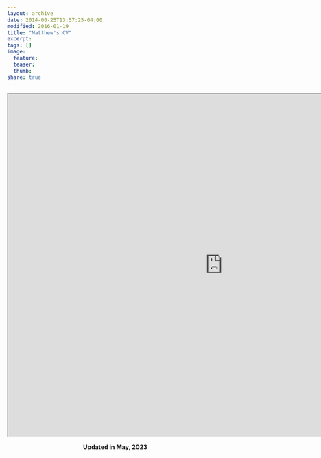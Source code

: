 ```yaml
---
layout: archive
date: 2014-06-25T13:57:25-04:00
modified: 2016-01-19
title: "Matthew's CV"
excerpt:
tags: []
image:
  feature:
  teaser:
  thumb:
share: true
---
```



<iframe src="https://drive.google.com/file/d/1OOjz12P3N06BI6qsllmhdGa0iA1yzkx7/view?usp=share_link" width="1000" height="800"></iframe>

<p align="center">
  <b>Updated in May, 2023</b><br>
  <b>  </b><br>
</p>
